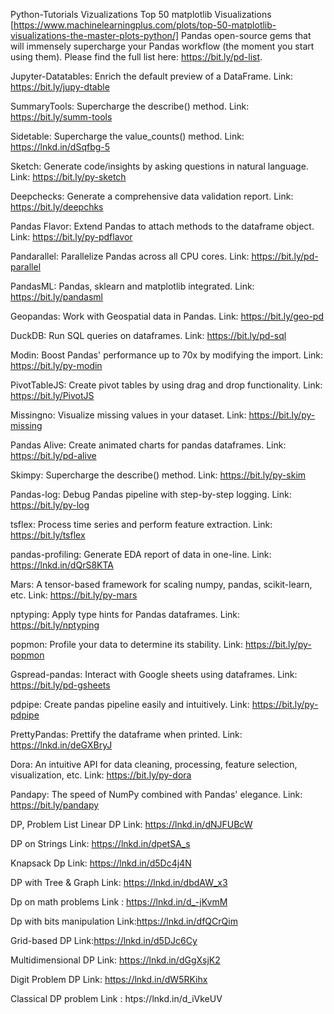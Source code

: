Python-Tutorials
Vizualizations
Top 50 matplotlib Visualizations [https://www.machinelearningplus.com/plots/top-50-matplotlib-visualizations-the-master-plots-python/]
Pandas open-source gems that will immensely supercharge your Pandas workflow (the moment you start using them).
Please find the full list here: https://bit.ly/pd-list.

Jupyter-Datatables: Enrich the default preview of a DataFrame. Link: https://bit.ly/jupy-dtable

SummaryTools: Supercharge the describe() method. Link: https://bit.ly/summ-tools

Sidetable: Supercharge the value_counts() method. Link: https://lnkd.in/dSqfbg-5

Sketch: Generate code/insights by asking questions in natural language. Link: https://bit.ly/py-sketch

Deepchecks: Generate a comprehensive data validation report. Link: https://bit.ly/deepchks

Pandas Flavor: Extend Pandas to attach methods to the dataframe object. Link: https://bit.ly/py-pdflavor

Pandarallel: Parallelize Pandas across all CPU cores. Link: https://bit.ly/pd-parallel

PandasML: Pandas, sklearn and matplotlib integrated. Link: https://bit.ly/pandasml

Geopandas: Work with Geospatial data in Pandas. Link: https://bit.ly/geo-pd

DuckDB: Run SQL queries on dataframes. Link: https://bit.ly/pd-sql

Modin: Boost Pandas' performance up to 70x by modifying the import. Link: https://bit.ly/py-modin

PivotTableJS: Create pivot tables by using drag and drop functionality. Link: https://bit.ly/PivotJS

Missingno: Visualize missing values in your dataset. Link: https://bit.ly/py-missing

Pandas Alive: Create animated charts for pandas dataframes. Link: https://bit.ly/pd-alive

Skimpy: Supercharge the describe() method. Link: https://bit.ly/py-skim

Pandas-log: Debug Pandas pipeline with step-by-step logging. Link: https://bit.ly/py-log

tsflex: Process time series and perform feature extraction. Link: https://bit.ly/tsflex

pandas-profiling: Generate EDA report of data in one-line. Link: https://lnkd.in/dQrS8KTA

Mars: A tensor-based framework for scaling numpy, pandas, scikit-learn, etc. Link: https://bit.ly/py-mars

nptyping: Apply type hints for Pandas dataframes. Link: https://bit.ly/nptyping

popmon: Profile your data to determine its stability. Link: https://bit.ly/py-popmon

Gspread-pandas: Interact with Google sheets using dataframes. Link: https://bit.ly/pd-gsheets

pdpipe: Create pandas pipeline easily and intuitively. Link: https://bit.ly/py-pdpipe

PrettyPandas: Prettify the dataframe when printed. Link: https://lnkd.in/deGXBryJ

Dora: An intuitive API for data cleaning, processing, feature selection, visualization, etc. Link: https://bit.ly/py-dora

Pandapy: The speed of NumPy combined with Pandas' elegance. Link: https://bit.ly/pandapy

DP, Problem List
Linear DP Link: https://lnkd.in/dNJFUBcW

DP on Strings Link: https://lnkd.in/dpetSA_s

Knapsack Dp Link: https://lnkd.in/d5Dc4j4N

DP with Tree & Graph Link: https://lnkd.in/dbdAW_x3

Dp on math problems Link : https://lnkd.in/d_-jKvmM

Dp with bits manipulation Link:https://lnkd.in/dfQCrQim

Grid-based DP Link:https://lnkd.in/d5DJc6Cy

Multidimensional DP Link: https://lnkd.in/dGgXsjK2

Digit Problem DP Link: https://lnkd.in/dW5RKihx

Classical DP problem Link : htps://lnkd.in/d_iVkeUV
